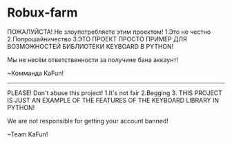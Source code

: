 # Robux-farm
ПОЖАЛУЙСТА! Не злоупотребляете этим проектом!
1.Это не честно
2.Попрошайничество
3.ЭТО ПРОЕКТ ПРОСТО ПРИМЕР ДЛЯ ВОЗМОЖНОСТЕЙ БИБЛИОТЕКИ KEYBOARD В PYTHON!

Мы не несём ответственности за получине бана аккаунт!

~Комманда KaFun!

_________________________________________________________________________

PLEASE! Don't abuse this project!
1.It's not fair
2.Begging
3. THIS PROJECT IS JUST AN EXAMPLE OF THE FEATURES OF THE KEYBOARD LIBRARY IN PYTHON!

We are not responsible for getting your account banned!

~Team KaFun!
